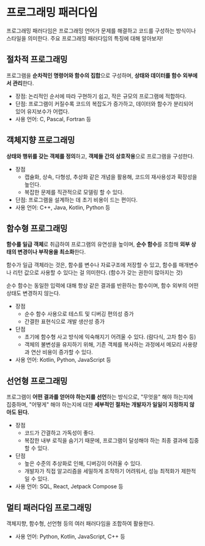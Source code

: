 # 프로그래밍 패러다임 

프로그래밍 패러다임은 프로그래밍 언어가 문제를 해결하고 코드를 구성하는 방식이나 스타일을 의미한다. 주요 프로그래밍 패러다임의 특징에 대해 알아보자! 

## 절차적 프로그래밍 

프로그램을 **순차적인 명령어와 함수의 집합**으로 구성하며, **상태와 데이터를 함수 외부에서 관리**한다. 

- 장점: 논리적인 순서에 따라 구현하기 쉽고, 작은 규모의 프로그램에 적합하다. 
- 단점: 프로그램이 커질수록 코드의 복잡도가 증가하고, 데이터와 함수가 분리되어 있어 유지보수가 어렵다. 
- 사용 언어: C, Pascal, Fortran 등 

## 객체지향 프로그래밍 

**상태와 행위를 갖는 객체를 정의**하고, **객체들 간의 상호작용**으로 프로그램을 구성한다. 

- 장점
  - 캡슐화, 상속, 다형성, 추상화 같은 개념을 활용해, 코드의 재사용성과 확장성을 높인다. 
  - 복잡한 문제를 직관적으로 모델링 할 수 있다. 
- 단점: 프로그램을 설계하는 데 초기 비용이 드는 편이다. 
- 사용 언어: C++, Java, Kotlin, Python 등 

## 함수형 프로그래밍 

**함수를 일급 객체**로 취급하여 프로그램의 유연성을 높이며, **순수 함수**를 조합해 **외부 상태의 변경이나 부작용을 최소화**한다. 

함수가 일급 객체라는 것은, 함수를 변수나 자료구조에 저장할 수 있고, 함수를 매개변수나 리턴 값으로 사용할 수 있다는 걸 의미한다. (함수가 갖는 권한이 많아지는 것)

순수 함수는 동일한 입력에 대해 항상 같은 결과를 반환하는 함수이며, 함수 외부의 어떤 상태도 변경하지 않는다. 

- 장점
  - 순수 함수 사용으로 테스트 및 디버깅 편의성 증가
  - 간결한 표현식으로 개발 생산성 증가 
- 단점
  - 초기에 함수형 사고 방식에 익숙해지기 어려울 수 있다. (람다식, 고차 함수 등)
  - 객체의 불변성을 유지하기 위해, 기존 객체를 복사하는 과정에서 메모리 사용량과 연산 비용이 증가할 수 있다. 
- 사용 언어: Kotlin, Python, JavaScript 등 

## 선언형 프로그래밍 

프로그램이 **어떤 결과를 얻어야 하는지를 선언**하는 방식으로, "무엇을" 해야 하는지에 집중하며, "어떻게" 해야 하는지에 대한 **세부적인 절차는 개발자가 일일이 지정하지 않아도 된다.** 

- 장점
  - 코드가 간결하고 가독성이 좋다. 
  - 복잡한 내부 로직을 숨기기 때문에, 프로그램이 달성해야 하는 최종 결과에 집중할 수 있다.
- 단점
  - 높은 수준의 추상화로 인해, 디버깅이 어려울 수 있다. 
  - 개발자가 직접 알고리즘을 세밀하게 조작하기 어려워서, 성능 최적화가 제한적일 수 있다. 
- 사용 언어: SQL, React, Jetpack Compose 등 

## 멀티 패러다임 프로그래밍 

객체지향, 함수형, 선언형 등의 여러 패러다임을 조합하여 활용한다. 

- 사용 언어: Python, Kotlin, JavaScript, C++ 등 